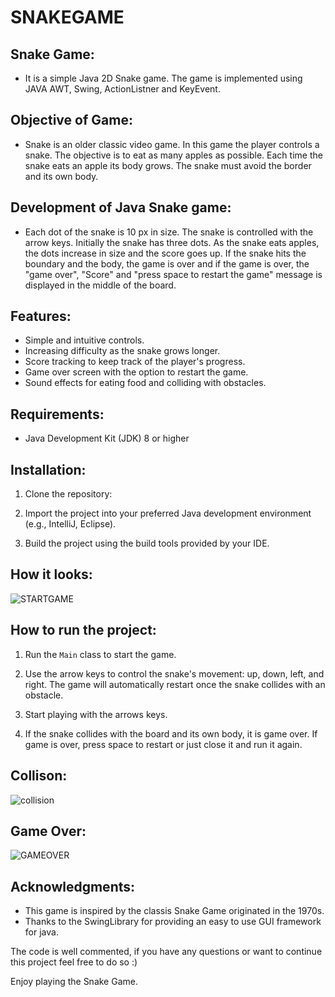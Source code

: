 # SNAKEGAME

## Snake Game:
- It is a simple Java 2D Snake game. The game is implemented using  JAVA AWT, Swing, ActionListner and KeyEvent.


## Objective of Game:

- Snake is an older classic video game. In this game the player controls a snake. The objective is to eat as many apples as possible. 
  Each time the snake eats an apple its body grows. The snake must avoid the border and its own body.


## Development of Java Snake game:

- Each dot of the snake is 10 px in size. The snake is controlled with the arrow keys. Initially the snake has three dots. As the snake 
  eats apples, the dots increase in size and the score goes up. If the snake hits the boundary and the body, the game is over and if the 
  game is over, the "game over", "Score" and "press space to restart the game" message is displayed in the middle of the board.


## Features:

- Simple and intuitive controls.
- Increasing difficulty as the snake grows longer.
- Score tracking to keep track of the player's progress.
- Game over screen with the option to restart the game.
- Sound effects for eating food and colliding with obstacles.


## Requirements:

- Java Development Kit (JDK) 8 or higher

## Installation:

1. Clone the repository:

2. Import the project into your preferred Java development environment (e.g., IntelliJ, Eclipse).

3. Build the project using the build tools provided by your IDE.



## How it looks:

  ![STARTGAME](https://github.com/jassycoder/SNAKEGAME/assets/139113439/d1c4e910-e26f-4fd9-95c4-d8fef3fd5778)

## How to run the project:


1. Run the `Main` class to start the game.

2. Use the arrow keys to control the snake's movement: up, down, left, and right. The game will automatically restart once the snake 
   collides with an obstacle.

3. Start playing with the arrows keys.

4. If the snake collides with the board and its own body, it is game over. If game is over, press space to restart or just close it and 
   run it again.


## Collison:

  ![collision](https://github.com/jassycoder/SNAKEGAME/assets/139113439/1986ecdd-9d73-40e4-99c4-e269a487c6e1)



## Game Over:

   ![GAMEOVER](https://github.com/jassycoder/SNAKEGAME/assets/139113439/b47d118f-3dd2-4137-95d1-44ad66507f45)


## Acknowledgments:

- This game is inspired by the classis Snake Game originated in the 1970s.
- Thanks to the SwingLibrary for providing an easy to use GUI framework for java.


The code is well commented, if you have any questions or want to continue this project feel free to do so :)

Enjoy playing the Snake Game.



